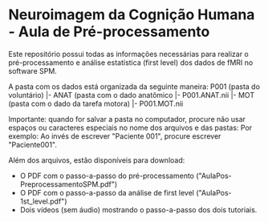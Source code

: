 # Neuroimagem da Cognição Humana - Aula de Pré-processamento

Este repositório possui todas as informações necessárias para realizar o pré-processamento e análise estatística (first level) dos dados de fMRI no software SPM.

A pasta com os dados está organizada da seguinte maneira:
P001 (pasta do voluntário)
 |- ANAT (pasta com o dado anatômico
    |- P001.ANAT.nii
 |- MOT (pasta com o dado da tarefa motora)
    |- P001.MOT.nii
    
Importante: quando for salvar a pasta no computador, procure não usar espaços ou caracteres especiais no nome dos arquivos e das pastas:
Por exemplo:
Ao invés de escrever "Paciente 001", procure escrever "Paciente001".

Além dos arquivos, estão disponíveis para download:
- O PDF com o passo-a-passo do pré-processamento ("AulaPos-PreprocessamentoSPM.pdf")
- O PDF com o passo-a-passo da análise de first level ("AulaPos-1st_level.pdf")
- Dois vídeos (sem áudio) mostrando o passo-a-passo dos dois tutoriais.
